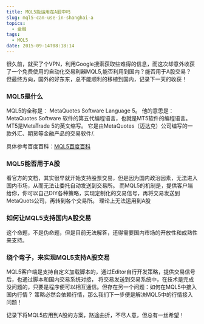 ```yaml
---
title: MQL5能运用在A股中吗
slug: mql5-can-use-in-shanghai-a
topics:
  - 金融
tags:
  - MQL5
date: 2015-09-14T08:18:14
---
```


很久前，就买了个VPN，利用Google搜索获取些难得的信息，而这次却意外收获了一个免费使用的自动化交易利器MQL5,能否利用到国内？能否用于A股交易？
但最终方向，国外的好东东，总不能顺利的移植到国内，记录下一天的收获！


### MQL5是什么
MQL5的全称是： MetaQuotes Software Language 5。 他的意思是： MetaQuotes Software 软件的第五代编程语言，也就是MT5软件的编程语言。 MT5是MetaTrade 5的英文缩写。 它是由MetaQuotes（迈达克）公司编写的一款外汇、期货等金融产品的交易软件/.

具体参考百度百科：[MQL5百度百科](http://baike.baidu.com/link?url=ocFLj1VZYTA-y-Er5yywzmiXQ-celvxUNUexm3ZO2L15yTawCSHpg9Dz_CbmMgvdWVKXPnd5SbiUOxnO7n-pwq)

### MQL5能否用于A股

看官方的文档，其实很早就开始支持股票交易，但是因为国内政治因素，无法进入国内市场，从而无法让委托自动发送到交易所。
而MQL5的机制是，提供客户端给你，你可以自己DIY各种策略，实现定制化的交易信号，再将交易发送到MetaQuots公司，再转到各个交易所。
理论上无法运用到A股


### 如何让MQL5支持国内A股交易
这个命题，不是伪命题，但是目前无法解答，还得需要国内市场的开放性和成熟性来支持。

### 绕个弯子，来实现MQL5支持A股交易

MQL5客户端是支持自定义加载脚本的，通过Editor自行开发策略，提供交易信号后，也通过脚本和国内交易系统对接，
将交易发送到交易系统中，在技术是完成没问题的，只要是程序便可以相互通信。但存在另一个问题：如何在MQL5中接入国内行情？
策略必然会依赖行情，那么我们下一步便是解决MQL5中的行情接入问题！


记录下将MQL5应用到A股的方案，路途曲折，不尽人意，但总有一丝希望！



